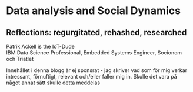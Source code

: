# Data analysis and Social Dynamics

## Reflections: regurgitated, rehashed, researched 

Patrik Ackell is the IoT-Dude
<br>
IBM Data Science Professional, Embedded Systems Engineer, Socionom och Triatlet

Innehållet i denna blogg är ej sponsrat - jag skriver vad som för mig verkar intressant, förnuftigt, relevant och/eller faller mig in. 
Skulle det vara på något annat sätt skulle detta meddelas


